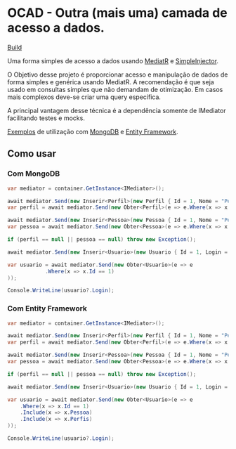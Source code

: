 # OCAD - Outra (mais uma) camada de acesso a dados.

[Build](https://github.com/cassianokuss/ocad/actions/workflows/build.yaml/badge.svg)


Uma forma simples de acesso a dados usando [MediatR](https://github.com/jbogard/MediatR) e [SimpleInjector](https://github.com/simpleinjector/SimpleInjector).

O Objetivo desse projeto é proporcionar acesso e manipulação de dados de forma simples e genérica usando MediatR. A recomendação é que seja usado em consultas simples que não demandam de otimização. Em casos mais complexos deve-se criar uma query específica.

A principal vantagem desse técnica é a dependência somente de IMediator facilitando testes e mocks.

[Exemplos](https://github.com/cassianokuss/ocad/tree/main/src/exemplos) de utilização com [MongoDB](https://www.mongodb.com) e [Entity Framework](https://github.com/dotnet/efcore).

## Como usar

### Com MongoDB

```csharp
var mediator = container.GetInstance<IMediator>();

await mediator.Send(new Inserir<Perfil>(new Perfil { Id = 1, Nome = "Perfil 1" }));
var perfil = await mediator.Send(new Obter<Perfil>(e => e.Where(x => x.Id == 1)));

await mediator.Send(new Inserir<Pessoa>(new Pessoa { Id = 1, Nome = "Pessoa 1", Cpf = "1", Telefone = "123" }));
var pessoa = await mediator.Send(new Obter<Pessoa>(e => e.Where(x => x.Id == 1)));

if (perfil == null || pessoa == null) throw new Exception();

await mediator.Send(new Inserir<Usuario>(new Usuario { Id = 1, Login = "12345", Pessoa = pessoa, Perfis = new List<Perfil> { perfil } }));

var usuario = await mediator.Send(new Obter<Usuario>(e => e
            .Where(x => x.Id == 1)
));

Console.WriteLine(usuario?.Login);
```

### Com Entity Framework

```csharp
var mediator = container.GetInstance<IMediator>();

await mediator.Send(new Inserir<Perfil>(new Perfil { Id = 1, Nome = "Perfil 1" }));
var perfil = await mediator.Send(new Obter<Perfil>(e => e.Where(x => x.Id == 1)));

await mediator.Send(new Inserir<Pessoa>(new Pessoa { Id = 1, Nome = "Pessoa 1", Cpf = "1", Telefone = "123" }));
var pessoa = await mediator.Send(new Obter<Pessoa>(e => e.Where(x => x.Id == 1)));

if (perfil == null || pessoa == null) throw new Exception();

await mediator.Send(new Inserir<Usuario>(new Usuario { Id = 1, Login = "12345", Pessoa = pessoa, Perfis = new List<Perfil> { perfil } }));

var usuario = await mediator.Send(new Obter<Usuario>(e => e
    .Where(x => x.Id == 1)
    .Include(x => x.Pessoa)
    .Include(x => x.Perfis)
));

Console.WriteLine(usuario?.Login);

```
